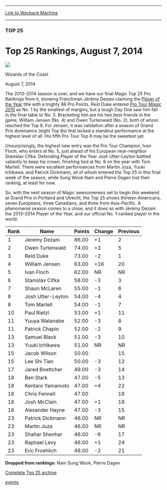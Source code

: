 
---
[Link to Wayback Machine](https://web.archive.org/web/20140814000240/http://magic.wizards.com/en/articles/archive/top-25-rankings-august-7-2014-2014-08-07)

[_metadata_:description]:- "As expected, the Pro Tour drastically changed the Top 25 landscape."
[_metadata_:generator]:- "Drupal 7 (http://drupal.org)"
[_metadata_:node]:- "257661"
[_metadata_:publish_date]:- "2014-08-07"
[_metadata_:source]:- "div-main"
[_metadata_:title]:- "Top 25 Rankings, August 7, 2014"
[_metadata_:wayback_capture_timestamp]:- "2014-08-14 00:02:40"
[_metadata_:wayback_raw_url]:- "https://web.archive.org/web/20140814000240id_/http://magic.wizards.com/en/articles/archive/top-25-rankings-august-7-2014-2014-08-07"
[_metadata_:wayback_url]:- "http://magic.wizards.com/en/articles/archive/top-25-rankings-august-7-2014-2014-08-07"
---





### TOP 25


Top 25 Rankings, August 7, 2014
===============================



![](https://media.magic.wizards.com/styles/auth_small/public/images/person/wizards_authorpic_larger.jpg)

Wizards of the Coast




August 7, 2014
 







The 2013–2014 season is over, and we have our final Magic Top 25 Pro Rankings from it, showing Frenchman Jérémy Dezani claiming the [Player of the Year](http://magic.wizards.com/en/events/coverage/ptm15/poty) title with a mighty 86 Pro Points. Reid Duke entered [Pro Tour *Magic 2015*](http://magic.wizards.com/en/events/coverage/ptm15) as No. 1 by the smallest of margins, but a tough Day One saw him fall in the final table to No. 3. Bracketing him are his two best friends in the game, William Jensen (No. 4) and Owen Turtenwald (No. 2), both of whom reached the Top 8. For Jensen, it was validation after a season of Grand Prix dominance (eight Top 8s) that lacked a standout performance at the highest level of all. His fifth Pro Tour Top 8 may be the sweetest yet.


Unsurprisingly, the highest new entry was the Pro Tour Champion, Ivan Floch, who enters at No. 5, just ahead of his European near-neighbor Stanislav Cifka. Defending Player of the Year Josh Utter-Leyton battled valiantly to keep his crown, finishing tied at No. 8 on the year with Tom Martell. There were excellent performances from Martin Juza, Yuuki Ichikawa, and Patrick Dickmann, all of whom entered the Top 25 in this final week of the season, while Sung Wook Nam and Pierre Dagen lost their ranking, at least for now.


So, with the next season of Magic awesomeness set to begin this weekend at Grand Prix in Portland and Utrecht, the Top 25 shows thirteen Americans, seven Europeans, three Canadians, and three from Asia-Pacific. A phenomenal season comes to a close, and it does so with Jérémy Dezani the 2013–2014 Player of the Year, and our official No. 1-ranked player in the world.




| Rank | Name | Points | Change | Previous |
| --- | --- | --- | --- | --- |
| 1 | Jeremy Dezani | 86.00 |  +1 | 2 |
| 2 | Owen Turtenwald | 74.00 |  +3 | 5 |
| 3 | Reid Duke | 73.00 |  -2 | 1 |
| 4 | William Jensen | 63.00 |  +16 | 20 |
| 5 | Ivan Floch | 62.00 | NR | NR |
| 6 |  Stanislav Cifka | 58.00 |  -3 | 3 |
| 7 | Shaun McLaren | 55.00 |  -1 | 6 |
| 8 | Josh Utter-Leyton | 54.00 |  -4 | 4 |
| 8 | Tom Martell | 54.00 |  -1 | 7 |
| 10 | Paul Rietzl | 53.00 |  +1 | 11 |
| 11 | Yuuya Watanabe | 52.00 |  -3 | 8 |
| 11 | Patrick Chapin | 52.00 |  -2 | 9 |
| 13 | Samuel Black | 51.00 |  -3 | 10 |
| 13 | Yuuki Ichikawa | 51.00 | NR | NR |
| 15 | Jacob Wilson | 50.00 |  | 15 |
| 15 | Lee Shi Tian | 50.00 |  -3 | 12 |
| 17 | Jared Boettcher | 49.00 |  -3 | 14 |
| 18 | Ben Stark | 47.00 |  -5 | 13 |
| 18 | Kentaro Yamamoto | 47.00 |  +4 | 22 |
| 18 | Chris Fennell | 47.00 |  | 18 |
| 18 | Josh McClain | 47.00 |  +1 | 19 |
| 18 | Alexander Hayne | 47.00 |  -3 | 15 |
| 23 | Patrick Dickmann | 46.00 | NR | NR |
| 23 | Martin Juza | 46.00 | NR | NR |
| 23 | Shahar Shenhar | 46.00 |  -6 | 17 |
| 23 | Raphael Levy | 46.00 |  +1 | 24 |
| 23 | Eric Froehlich | 46.00 |  -2 | 21 |



**Dropped from rankings:** Nam Sung Wook, Pierre Dagen



[Complete Top 25 archive](/node/140916)




[events](/en/tags/events)





 
 


  







